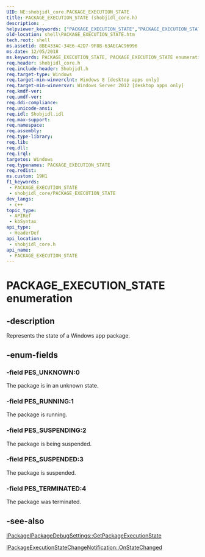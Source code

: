 ```yaml
---
UID: NE:shobjidl_core.PACKAGE_EXECUTION_STATE
title: PACKAGE_EXECUTION_STATE (shobjidl_core.h)
description: .
helpviewer_keywords: ["PACKAGE_EXECUTION_STATE","PACKAGE_EXECUTION_STATE enumeration [Windows Shell]","PES_RUNNING","PES_SUSPENDED","PES_SUSPENDING","PES_TERMINATED","PES_UNKNOWN","shell.PACKAGE_EXECUTION_STATE","shobjidl_core/PACKAGE_EXECUTION_STATE","shobjidl_core/PES_RUNNING","shobjidl_core/PES_SUSPENDED","shobjidl_core/PES_SUSPENDING","shobjidl_core/PES_TERMINATED","shobjidl_core/PES_UNKNOWN"]
old-location: shell\PACKAGE_EXECUTION_STATE.htm
tech.root: shell
ms.assetid: 8BE433AC-34E6-42D7-9F8B-63AECAC96996
ms.date: 12/05/2018
ms.keywords: PACKAGE_EXECUTION_STATE, PACKAGE_EXECUTION_STATE enumeration [Windows Shell], PES_RUNNING, PES_SUSPENDED, PES_SUSPENDING, PES_TERMINATED, PES_UNKNOWN, shell.PACKAGE_EXECUTION_STATE, shobjidl_core/PACKAGE_EXECUTION_STATE, shobjidl_core/PES_RUNNING, shobjidl_core/PES_SUSPENDED, shobjidl_core/PES_SUSPENDING, shobjidl_core/PES_TERMINATED, shobjidl_core/PES_UNKNOWN
req.header: shobjidl_core.h
req.include-header: Shobjidl.h
req.target-type: Windows
req.target-min-winverclnt: Windows 8 [desktop apps only]
req.target-min-winversvr: Windows Server 2012 [desktop apps only]
req.kmdf-ver: 
req.umdf-ver: 
req.ddi-compliance: 
req.unicode-ansi: 
req.idl: Shobjidl.idl
req.max-support: 
req.namespace: 
req.assembly: 
req.type-library: 
req.lib: 
req.dll: 
req.irql: 
targetos: Windows
req.typenames: PACKAGE_EXECUTION_STATE
req.redist: 
ms.custom: 19H1
f1_keywords:
 - PACKAGE_EXECUTION_STATE
 - shobjidl_core/PACKAGE_EXECUTION_STATE
dev_langs:
 - c++
topic_type:
 - APIRef
 - kbSyntax
api_type:
 - HeaderDef
api_location:
 - shobjidl_core.h
api_name:
 - PACKAGE_EXECUTION_STATE
---
```


# PACKAGE_EXECUTION_STATE enumeration


## -description

Represents the state of a Windows app package.

## -enum-fields

### -field PES_UNKNOWN:0

The package is in an unknown state.

### -field PES_RUNNING:1

The package is running.

### -field PES_SUSPENDING:2

The package is being suspended.

### -field PES_SUSPENDED:3

The package is suspended.

### -field PES_TERMINATED:4

The package was terminated.

## -see-also

<a href="/windows/desktop/api/shobjidl_core/nf-shobjidl_core-ipackagedebugsettings-getpackageexecutionstate">IPackageIPackageDebugSettings::GetPackageExecutionState</a>

<a href="/windows/desktop/api/shobjidl_core/nf-shobjidl_core-ipackageexecutionstatechangenotification-onstatechanged">IPackageExecutionStateChangeNotification::OnStateChanged</a>
